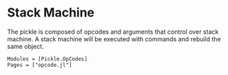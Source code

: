# Stack Machine 

The pickle is composed of opcodes and arguments that control over stack machine. A stack machine will be executed with commands and rebuild the same object.

```@autodocs
Modules = [Pickle.OpCodes]
Pages = ["opcode.jl"]
```
